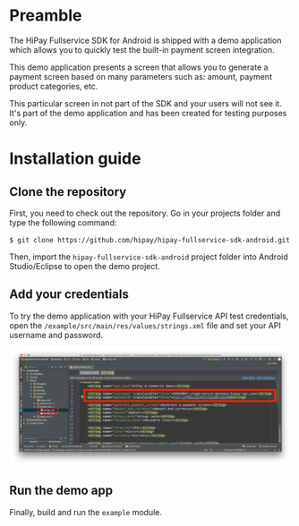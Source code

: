 # Preamble

The HiPay Fullservice SDK for Android is shipped with a demo application which allows you to quickly test the built-in payment screen integration.

This demo application presents a screen that allows you to generate a payment screen based on many parameters such as: amount, payment product categories, etc.

This particular screen in not part of the SDK and your users will not see it. It's part of the demo application and has been created for testing purposes only.

# Installation guide

## Clone the repository

First, you need to check out the repository. Go in your projects folder and type the following command:

	$ git clone https://github.com/hipay/hipay-fullservice-sdk-android.git

Then, import the `hipay-fullservice-sdk-android` project folder into Android Studio/Eclipse to open the demo project.

## Add your credentials

To try the demo application with your HiPay Fullservice API test credentials, open the `/example/src/main/res/values/strings.xml` file and set your API username and password. 

![Setting API credentials for the demo app](images/demo/credentials.png)

## Run the demo app

Finally, build and run the `example` module.

[repo]: https://github.com/hipay/hipay-fullservice-sdk-ios
[cocoapods]: https://cocoapods.org/